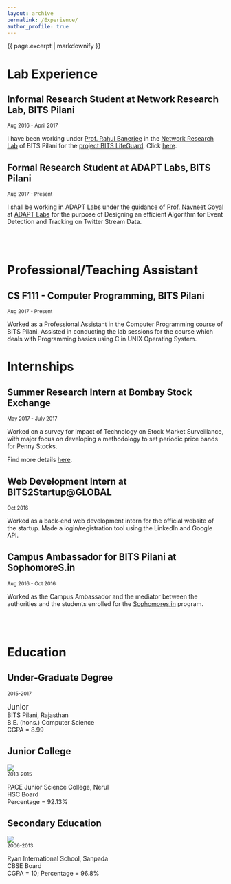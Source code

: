 ```yaml
---
layout: archive
permalink: /Experience/
author_profile: true
---
```


{{ page.excerpt | markdownify }}

# Lab Experience

## Informal Research Student at Network Research Lab, BITS Pilani
<small>Aug 2016 - April 2017</small>

<p>I have been working under <a href="http://www.bits-pilani.ac.in/pilani/rahulbanerjee/profile" id = "link">Prof. Rahul Banerjee</a> in the <a href="http://www.bits-pilani.ac.in/pilani/computerscience/WearablePervasiveNetworkingLaboratory" id = "link">Network Research Lab</a> of BITS Pilani for the <a href="http://www.bits-pilani.ac.in/pilani/ProjectBITSLifeGuard/Home" id = "link">project BITS LifeGuard</a>. Click <a href="/Projects/BITS_LifeGuard/" id = "link">here</a>.</p>

## Formal Research Student at ADAPT Labs, BITS Pilani
<small>Aug 2017 - Present</small>

<p>I shall be working in ADAPT Labs under the guidance of <a href="http://universe.bits-pilani.ac.in/pilani/goel/profile" id = "link">Prof. Navneet Goyal</a> at <a href="http://www.bits-pilani.ac.in/pilani/computerscience/AdvancedDataAnalyticsParallelTechnologiesLaboratory" id = "link">ADAPT Labs</a> for the purpose of Designing an efficient Algorithm for Event Detection and Tracking on Twitter Stream Data.</p>
<br><br>

# Professional/Teaching Assistant

## CS F111 - Computer Programming, BITS Pilani
<small>Aug 2017 - Present</small>

<p>Worked as a Professional Assistant in the Computer Programming course of BITS Pilani. Assisted in conducting the lab sessions for the course which deals with Programming basics using C in UNIX Operating System.</p>

# Internships

## Summer Research Intern at Bombay Stock Exchange
<small>      May 2017 - July 2017</small>
<p>Worked on a survey for Impact of Technology on Stock Market Surveillance, with major focus on developing a methodology to set periodic price bands for Penny Stocks.</p>
<p>Find more details <a href="/PS1_Compre_Report.pdf" id = "link">here</a>.</p>

## Web Development Intern at BITS2Startup@GLOBAL
<small>      Oct 2016</small>
<p>Worked as a back-end web development intern for the official website of the startup. Made a login/registration tool using the LinkedIn and Google API.</p>

## Campus Ambassador for BITS Pilani at SophomoreS.in
<small>      Aug 2016 - Oct 2016</small>
<p>Worked as the Campus Ambassador and the mediator between the authorities and the students enrolled for the <a href = "sophomores.in">Sophomores.in</a> program.</p>
<br><br>

# Education

## Under-Graduate Degree             
<small>2015-2017</small>
<p><big>Junior</big><br>
   BITS Pilani, Rajasthan<br>
   B.E. (hons.) Computer Science<br>
   CGPA = 8.99<br>
</p>

## Junior College
<img src="{{ site.baseurl }}/images/Pace_logo.jpg"><br>
<small>2013-2015</small>
<p>PACE Junior Science College, Nerul<br>
   HSC Board<br>
   Percentage = 92.13%<br>
</p>

## Secondary Education
<img src = "{{ site.baseurl }}/images/Ryan_logo.jpg"/><br>
<small>      2006-2013</small>
<p>Ryan International School, Sanpada<br>
   CBSE Board<br>
   CGPA = 10; Percentage = 96.8%<br>
</p>

